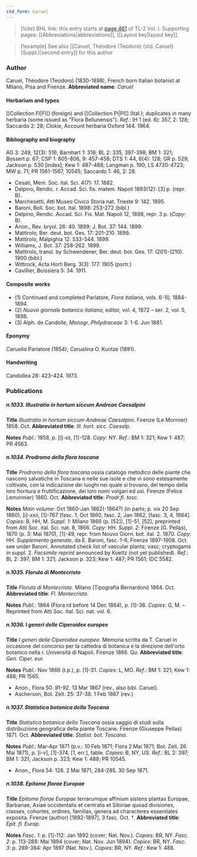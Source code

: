 ```yaml
---
std_form: Caruel
---
```


> [!cite] BHL link: this entry starts at [page 461](https://www.biodiversitylibrary.org/page/33120592) of TL-2 Vol. I.
> Supporting pages: [[Abbreviations|abbreviations]], [[Layout key|layout key]].

> [!example] See also [[Caruel, Théodore (Teodoro) {std. Caruel} (Suppl.)|second entry]] for this author

### Author

Caruel, Théodore (Teodoro) (1830-1898), French born Italian botanist at Milano, Pisa and Firenze. 
**Abbreviated name**: *Caruel*

#### Herbarium and types

[[Collection FI|FI]] (foreign) and [[Collection PI|PI]] (Ital.); duplicates in many herbaria (some issued as "Flora Bellunensis").
*Ref*.: IH 1 (ed. 6): 357, 2: 128; Saccardo 2: 28; Clokie, Account herbaria Oxford 144. 1964.

#### Bibliography and biography

AG 3: 249, 12(3): 516; Barnhart 1: 318; BL 2: 335, 397-398; BM 1: 321; Bossert p. 67; CSP 1: 805-806, 9: 457-458; DTS 1: 44, 6(4): 128; GR p. 529; Jackson p. 530 \[index\]; Kew 1: 487-488; Langman p. 190; LS 4720-4723; MW p. 71; PR 1561-1567, 10545; Saccardo 1: 46, 2: 28.
- Cesati, Mem. Soc. ital. Sci. 4(7): 17. 1882.
- Delpino, Rendic. r. Accad. Sci. fis. matem. Napoli 1893(12): \[3\] p. (repr. B).
- Marchesetti, Atti Museo Civico Storia nat. Trieste 9: 142. 1895.
- Baroni, Boll. Soc. bot. Ital. 1898: 253-272 (bibl.)
- Delpino, Rendic. Accad. Sci. Fis. Mat. Napoli 12, 1898, repr. 3 p. (*Copy*: B).
- Anon., Rev. bryol. 26: 40. 1899; J. Bot. 37: 144. 1899.
- Mattirolo, Ber. deut. bot. Ges. 17: 201-210. 1899.
- Mattirolo, Malpighia 12: 533-544. 1899.
- Williams, J. Bot. 37: 258-262. 1899.
- Mattirolo, transl. by Schwendener, Ber. deut. bot. Ges. 17: (201)-(210). 1900 (bibl.)
- Wittrock, Acta Horti Berg. 3(3): 177. 1905 (portr.)
- Cavillier, Boissiera 5: 34. 1911.

#### Composite works

- (1) Continued and completed Parlatore, *Flora italiana*, vols. 6-10, 1884-1894.
- (2) *Nuovo giornale botanico italiano*, editor, vol. 4, 1872 – ser. 2, vol. 5, 1898.
- (3) Alph. de Candolle, *Monogr..Philydraceae* 3: 1-6. Jun 1881.

#### Eponymy

*Caruelia* Parlatore (1854); *Caruelina* O. Kuntze (1891).

#### Handwriting

Candollea 28: 423-424. 1973.

### Publications

##### n.1033. Illustratio in hortum siccum Andreae Caesalpini

**Title**
*Illustratio in hortum siccum Andreae Caesalpini*. Firenze (Le Monnier) 1858. Oct.
**Abbreviated title**: *Ill*. *hort. sicc. Caesalp.*

**Notes**
*Publ*.: 1858, p. \[i\]-xii, \[1\]-128. *Copy*: NY.
*Ref*.: BM 1: 321; Kew 1: 487; PR 4563.

##### n.1034. Prodromo della flora toscana

**Title**
*Prodromo della flora toscana* ossia catalogo metodico delle piante che nascono salvatiche in Toscana e nelle sue isole e che vi sono estesamente coltivate, con la indicazione dei luoghi nei quale si trovano, del tempo della loro fioritura e fruttificazione, dei loro nomi volgari ed usi. Firenze (Felice Lemonnier) 1860. Oct.
**Abbreviated title**: *Prodr.fl. tosc.*

**Notes**
*Main volume*: Oct 1860-Jan 1862(-1864?) (in parts; p. xix 20 Sep 1860), \[i\]-xxii, \[1\]-767 (fasc. 1, Oct 1860, fasc. 2, Jan 1862, \[fasc. 3, 4, 1864\]. *Copies*: B, HH, M.
*Suppl. 1*: Milano 1866 (p. \[52\]), \[1\]-51, \[52\], preprinted from Atti Soc. ital. Sci. nat. 8, 1866. *Copy*: HH.
*Suppl. 2*: Firenze (G. Pellas), 1870 (p. 3: Mai 1870), \[1\]-49, repr. from Nouvo Giorn. bot. ital. 2. 1870. *Copy*: HH.
*Supplemento generale*, da E. Baroni, fasc. 1-6, Firenze 1897-1908. Oct. see under Baroni.
Annotated check list of vascular plants; vasc; cryptogams in suppl. 2.
*Facsimile reprint* announced by Koeltz (not yet published).
*Ref*.: BL 2: 397; BM 1: 321; Jackson p. 323; Kew 1: 487; PR 1561; IDC 5582.

##### n.1035. Florula di Montecristo

**Title**
*Florula di Montecristo*. Milano (Tipografía Bernardoni) 1864. Oct.
**Abbreviated title**: *Fl. Montecristo*.

**Notes**
*Publ*.: 1864 (Flora rd before 14 Dec 1864), p. \[1\]-38. *Copies*: G, M. – Reprinted from Atti Soc. Ital. Sci. nat. vol. 6.

##### n.1036. I generi delle Ciperoidee europee

**Title**
*I generi delle Ciperoidee europee*. Memoria scritta da T. Caruel in occasione del concorso per la cattedra di botanica e la direzione dell'orto botanico nella r. Università di Napoli. Firenze 1866. Qu.
**Abbreviated title**: *Gen. Ciper. eur.*

**Notes**
*Publ*.: Nov 1866 (t.p.), p. \[1\]-31. *Copies*: L, MO.
*Ref*.: BM 1: 321; Kew 1: 488; PR 1565.
- Anon., Flora 50: 91-92. 13 Mar 1867 (rev., also bibl. Caruel).
- Ascherson, Bot. Zeit. 25: 37-38. 1 Feb 1867 (rev.)

##### n.1037. Statistica botanica della Toscana

**Title**
*Statistica botanica della Toscana* ossia saggio di studi sulla distribuzione geografica della piante Toscane. Firenze (Giuseppe Pellas) 1871. Oct.
**Abbreviated title**: *Statist. bot. Toscana*.

**Notes**
*Publ*.: Mar-Apr 1871 (p.v.: 10 Feb 1871; Flora 2 Mai 1871; Bot. Zeit. 26 Mai 1871), p. \[i-v\], \[1\]-374, \[1, err.\], table. *Copies*: B, NY, US.
*Ref*.: BL 2: 397; BM 1: 321; Jackson p. 323; Kew 1: 488; PR 10545.
- Anon., Flora 54: 128. 2 Mai 1871, 284-285. 30 Sep 1871.

##### n.1038. Epitome florae Europae

**Title**
*Epitome florae Europae* terrarumque affinium sistens plantas Europae, Barbariae, Asiae occidentalis et centralis et Sibiriae quoad divisiones, classes, cohortes, ordines, familias, genera ad characteres essentiales exposita. Firenze (author) \[1892-1897\], 3 fasc. Oct. †.
**Abbreviated title**: *Epit. fl. Europ.*

**Notes**
*Fasc. 1*: p. \[1\]-112: Jan 1892 (cover; Nat. Nov.). *Copies*: BR, NY.
*Fasc. 2*: p. 113-288: Mai 1894 (cover; Nat. Nov. Jun 1894). *Copies*: BR, NY.
*Fasc. 3*: p. 289-384: Apr 1897 (Nat. Nov.). *Copies*: BR, NY.
*Ref*.: Kew 1: 488.

